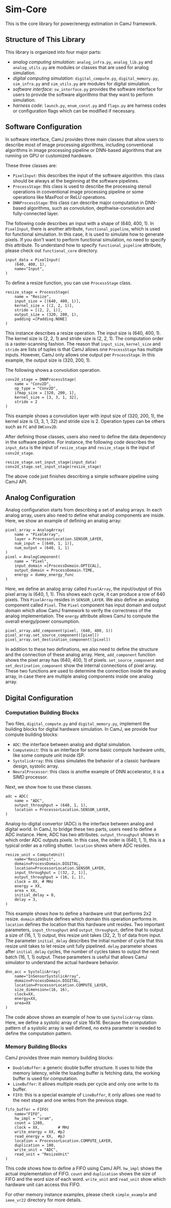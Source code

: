 # Sim-Core

This is the core library for power/energy estimation in CamJ framework.

## Structure of This Library

This library is organized into four major parts:
- *analog computing simulation*: `analog_infra.py`, `analog_lib.py` and `analog_utils.py` are 
modules or classes that are used for analog simulation.
- *digital computing simulation*: `digital_compute.py`, `digital_memory.py`, `sim_infra.py` 
and `sim_utils.py` are modules for digital simulation.
- *software interface*: `sw_interface.py` provides the software interface for users to provide
the software algorithms that they want to perform simulation.
- *harness code*: `launch.py`, `enum_const.py` and `flags.py` are harness codes or configuration flags
which can be modified if necessary.


## Software Configuration

In software interface, CamJ provides three main classes that allow users to describe most of image
processing algorithms, including conventional algorithms in image processing pipeline or DNN-based
algorithms that are running on GPU or customized hardware. 

These three classes are:
- `PixelInput`: this describes the input of the software algorithm. this class should be always at
the beginning at the software pipelines.
- `ProcessStage`: this class is used to describe the processing stensil operations in conventional
image processing pipeline or some operations like MaxPool or ReLU operations.
- `DNNProcessStage`: this class can describe major computation in DNN-based algorithms, such as
convolution, depthwise-convolution and fully-connected layer.

The following code describes an input with a shape of (640, 400, 1). In `PixelInput`, there is another attribute,
`functional_pipeline`, which is used for functional simulation. In this case, it is used to simulate
how to generate pixels. If you don't want to perform functional simulation, no need to specify this
attribute. To understand how to specify `functional_pipeline` attribute, please check out `functional_core` 
directory.
```
input_data = PixelInput(
	(640, 400, 1), 
	name="Input",
)
```
To define a resize function, you can use `ProcessStage` class.
```
resize_stage = ProcessStage(
	name = "Resize",
	input_size = [(640, 400, 1)],
	kernel_size = [(2, 2, 1)],
	stride = [(2, 2, 1)],
	output_size = (320, 200, 1),
	padding =[Padding.NONE]
)
```
This instance describes a resize operation. The input size is (640, 400, 1). The kernel size is (2, 2, 1)
and stride size is (2, 2, 1). The computation order is a raster-scanning fashion. The reason that 
`input_size`, `kernel_size` and `stride` are lists of tuples is that CamJ allows one `ProcessStage` 
has multiple inputs. However, CamJ only allows one output per `ProcessStage`. In this example,
the output size is (320, 200, 1).

The following shows a convolution operation.
```
conv2d_stage = DNNProcessStage(
	name = "Conv2D",
	op_type = "Conv2D",
	ifmap_size = [320, 200, 1],
	kernel_size = [3, 3, 1, 32],
	stride = 2
)
```
This example shows a convolution layer with input size of (320, 200, 1), the kernel size is (3, 3, 1, 32) 
and stride size is 2. Operation types can be others such as `FC` and `DWConv2D`. 

After defining those classes, users also need to define the data dependency in the software pipeline.
For instance, the following code describes the `input_data` is the input of `resize_stage` and `resize_stage` 
is the input of `conv2d_stage`.
```
resize_stage.set_input_stage(input_data)
conv2d_stage.set_input_stage(resize_stage)

```
The above code just finishes describing a simple software pipeline using CamJ API.

## Analog Configuration

Analog configuration starts from describing a set of analog arrays. In each analog array, users also
need to define what analog components are inside. Here, we show an example of defining an analog array:

```
pixel_array = AnalogArray(
	name = "PixelArray",
	layer = ProcessorLocation.SENSOR_LAYER,
	num_input = [(640, 1, 1)],
	num_output = (640, 1, 1)
)
pixel = AnalogComponent(
	name = "Pixel",
	input_domain =[ProcessDomain.OPTICAL],
	output_domain = ProcessDomain.TIME,
	energy = dummy_energy_func
)
```
Here, we define an analog array called `PixelArray`, the input/output of this pixel array is (640, 1, 1).
This shows each cycle, it can produce a row of 640 pixels. This `PixelArray` resides in `SENSOR_LAYER`. 
We also define an analog component called `Pixel`. The `Pixel` component has input domain and output
domain which allow CamJ framework to verify the correctness of the analog implementation. The `energy` 
attribute allows CamJ to compute the overall energy/power consumption.

```
pixel_array.add_component(pixel, (640, 400, 1))
pixel_array.set_source_component([pixel])
pixel_array.set_destination_component([pixel])
```
In addition to these two definations, we also need to define the structure and the connection of these 
analog array. Here, `add_component` function shows the pixel array has (640, 400, 1) of pixels. 
`set_source_component` and `set_destination_component` show the internal connections of pixel array. 
These two functions are used to determine the connection inside the analog array, in case there are 
multiple analog components inside one analog array.

## Digital Configuration

### Computation Building Blocks

Two files, `digital_compute.py` and `digital_memory.py`, implement the building blocks for 
digital hardware simulation. In CamJ, we provide four compute building blocks:

- `ADC`: the interface between analog and digital simulation.
- `ComputeUnit`: this is an interface for some basic compute hardware units, like some compute unit 
inside ISP.
- `SystolicArray`: this class simulates the behavior of a classic hardware design, systolic array.
- `NeuralProcessor`: this class is anothe example of DNN accelerator, it is a SIMD processor.

Next, we show how to use these classes.
```
adc = ADC(
	name = "ADC",
	output_throughput = (640, 1, 1),
	location = ProcessorLocation.SENSOR_LAYER,
)
```
Analog-to-digital convertor (ADC) is the interface between analog and digital world. In CamJ, to
bridge these two parts, users need to define a ADC instance. Here, ADC has two attributes. 
`output_throughput` shows in which order ADC outputs pixels. In this case, the order is (640, 1, 1),
this is a typical order as a rolling shutter. `location` shows where ADC resides.

```
resize_unit = ComputeUnit(
 	name="ResizeUnit",
	domain=ProcessDomain.DIGITAL,
	location=ProcessorLocation.SENSOR_LAYER,
	input_throughput = [(32, 2, 1)],
	output_throughput = (16, 1, 1), 
	clock = XX, # MHz
	energy = XX,
	area = XX,
	initial_delay = 0,
	delay = 3,
)
```
This example shows how to define a hardware unit that performs 2x2 resize. `domain` attribute defines
which domain this operation performs in. `location` defines the location that this hardware unit resides.
Two important parameters, `input_throughput` and `output_throughput`, define that to output a size of 
(16, 1, 1) output, this resize unit takes (32, 2, 1) of data from input. The parameter `initial_delay`
describes the initial number of cycle that this resize unit takes to let resize unit fully pipelined.
`delay` parameter shows after `initial_delay` cycles, the number of cycles takes to output 
the next batch (16, 1, 1) output. These parameters is useful that allows CamJ simulator to understand 
the actual hardware behavior.

```
dnn_acc = SystolicArray(
	name="InSensorSystolicArray",
	domain=ProcessDomain.DIGITAL,
	location=ProcessorLocation.COMPUTE_LAYER,
	size_dimension=(16, 16),
	clock=XX,
	energy=XX,
	area=XX
)
```
The code above shows an example of how to use `SystolicArray` class. Here, we define a systolic array 
of size 16x16. Because the computation pattern of a systolic array is well defined, no extra parameter 
is needed to define the computation pattern.

### Memory Building Blocks

CamJ provides three main memory building blocks:
- `DoubleBuffer`: a generic double buffer structure. It uses to hide the memory latency, while the 
loading buffer is fetching data, the working buffer is used for computation.
- `LineBuffer`: it allows multiple reads per cycle and only one write to its buffer.
- `FIFO`: this is a special example of `LineBuffer`, it only allows one read to the next stage and 
one writes from the previous stage.

```
fifo_buffer = FIFO(
	name="FIFO",
	hw_impl = "sram",
	count = 1280,
	clock = XX, 	   # MHz
	write_energy = XX, #pJ
	read_energy = XX,  #pJ
	location = ProcessorLocation.COMPUTE_LAYER,
	duplication = 100,
	write_unit = "ADC",
	read_unit = "ResizeUnit"
)

```
This code shows how to define a FIFO using CamJ API. `hw_impl` shows the actual implementation of FIFO.
`count` and `duplication` shows the size of FIFO and the word size of each word. `write_unit` and `read_unit` 
show which  hardware unit can access this FIFO.

For other memory instance examples, please check `simple_example` and `ieee_vr22` directory for more 
details.







